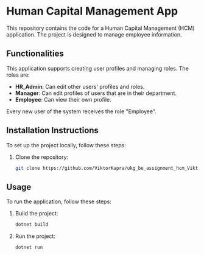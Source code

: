 # Human Capital Management App

This repository contains the code for a Human Capital Management (HCM) application. The project is designed to manage employee information.

## Functionalities
This application supports creating user profiles and managing roles. The roles are:

- **HR_Admin**: Can edit other users' profiles and roles.
- **Manager**: Can edit profiles of users that are in their department.
- **Employee**: Can view their own profile.

Every new user of the system receives the role "Employee".
## Installation Instructions
To set up the project locally, follow these steps:

1. Clone the repository:
    ```bash
    git clone https://github.com/ViktorKapra/ukg_be_assignment_hcm_Viktor_Kapra.git
    ```
## Usage
To run the application, follow these steps:

1. Build the project:
    ```bash
    dotnet build
    ```
2. Run the project:
    ```bash
    dotnet run
    ```
    
